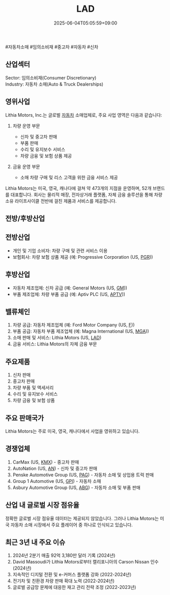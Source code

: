 ﻿---
title: "LAD"
date: 2025-06-04T05:05:59+09:00
lastmod: 2025-06-04T05:05:59+09:00
type: docs
sidebar:
  open: true
weight: 502
---
<div style="display:none">
  <meta property="article:published_time" content="2025-06-03T20:05:59Z" />
  <meta property="article:modified_time" content="2025-06-03T20:05:59Z" />
</div>
#자동차소매 #임의소비재 #중고차 #자동차 #신차

## 산업섹터

Sector: 임의소비재(Consumer Discretionary)  
Industry: 자동차 소매(Auto & Truck Dealerships)

## 영위사업

Lithia Motors, Inc.는 글로벌 [자동차](/industry-study/자동차/) 소매업체로, 주요 사업 영역은 다음과 같습니다:

1. 차량 운영 부문
    
    - 신차 및 중고차 판매
    - 부품 판매
    - 수리 및 유지보수 서비스
    - 차량 금융 및 보험 상품 제공
    
2. 금융 운영 부문
    
    - 소매 차량 구매 및 리스 고객을 위한 금융 서비스 제공

Lithia Motors는 미국, 영국, 캐나다에 걸쳐 약 473개의 지점을 운영하며, 52개 브랜드를 대표합니다. 회사는 물리적 매장, 전자상거래 플랫폼, 자체 금융 솔루션을 통해 차량 소유 라이프사이클 전반에 걸친 제품과 서비스를 제공합니다.

## 전방/후방산업

## 전방산업

- 개인 및 기업 소비자: 차량 구매 및 관련 서비스 이용
- 보험회사: 차량 보험 상품 제공 (예: Progressive Corporation (US, [PGR](/company-analysis/pgr/)))

## 후방산업

- 자동차 제조업체: 신차 공급 (예: General Motors (US, [GM](/company-analysis/gm/)))
- 부품 제조업체: 차량 부품 공급 (예: Aptiv PLC (US, [APTV](/company-analysis/aptv/)))

## 밸류체인

1. 차량 공급: 자동차 제조업체 (예: Ford Motor Company (US, [F](/company-analysis/f/)))
2. 부품 공급: 자동차 부품 제조업체 (예: Magna International (US, [MGA](/company-analysis/mga/)))
3. 소매 판매 및 서비스: Lithia Motors (US, [LAD](/company-analysis/lad/))
4. 금융 서비스: Lithia Motors의 자체 금융 부문

## 주요제품

1. 신차 판매
2. 중고차 판매
3. 차량 부품 및 액세서리
4. 수리 및 유지보수 서비스
5. 차량 금융 및 보험 상품

## 주요 판매국가

Lithia Motors는 주로 미국, 영국, 캐나다에서 사업을 영위하고 있습니다.

## 경쟁업체

1. CarMax (US, [KMX](/company-analysis/kmx/)) - 중고차 판매
2. AutoNation (US, [AN](/company-analysis/an/)) - 신차 및 중고차 판매
3. Penske Automotive Group (US, [PAG](/company-analysis/pag/)) - 자동차 소매 및 상업용 트럭 판매
4. Group 1 Automotive (US, [GPI](/company-analysis/gpi/)) - 자동차 소매
5. Asbury Automotive Group (US, [ABG](/company-analysis/abg/)) - 자동차 소매 및 부품 판매

## 산업 내 글로벌 시장 점유율

정확한 글로벌 시장 점유율 데이터는 제공되지 않았습니다. 그러나 Lithia Motors는 미국 자동차 소매 시장에서 주요 플레이어 중 하나로 인식되고 있습니다.

## 최근 3년 내 주요 이슈

1. 2024년 2분기 매출 92억 3,180만 달러 기록 (2024년)
2. David Massoudi가 Lithia Motors로부터 캘리포니아의 Carson Nissan 인수 (2024년)
3. 지속적인 디지털 전환 및 e-커머스 플랫폼 강화 (2022-2024년)
4. 전기차 및 친환경 차량 판매 확대 노력 (2022-2024년)
5. 글로벌 공급망 문제에 대응한 재고 관리 전략 조정 (2022-2023년)
